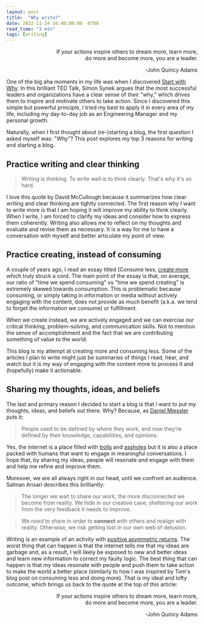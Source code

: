 ```yaml
---
layout: post
title:  "Why write?"
date: 2022-11-24 16:40:00:00 -0700
read_time: "3 min"
tags: [writing]
---
```


<div style="text-align: right">
<p>If your actions inspire others to dream more, learn more,<br> do more and become more, you are a leader.</p>
<p>-John Quincy Adams</p>
</div>

One of the big aha moments in my life was when I discovered [Start with Why](https://www.youtube.com/watch?v=u4ZoJKF_VuA). In this brilliant TED Talk, Simon Synek argues that the most successful leaders and organizations have a clear sense of their "why," which drives them to inspire and motivate others to take action. Since I discovered this simple but powerful principle, I tried my best to apply it in every area of my life, including my day-to-day job as an Engineering Manager and my personal growth.

Naturally, when I first thought about (re-)starting a blog, the first question I asked myself was: "Why"? This post explores my top 3 reasons for writing and starting a blog.

## Practice writing and clear thinking

> Writing is thinking. To write well is to think clearly. That's why it's so hard.

I love this quote by David McCullough because it summarizes how clear writing and clear thinking are tightly connected. The first reason why I want to write more is that I am hoping it will improve my ability to think clearly. When I write, I am forced to clarify my ideas and consider how to express them coherently. Writing also allows me to reflect on my thoughts and evaluate and revise them as necessary. It is a way for me to have a conversation with myself and better articulate my point of view.

## Practice creating, instead of consuming

A couple of years ago, I read an essay titled [Consume less, [create more](https://blog.tjcx.me/p/consume-less-create-more) which truly struck a cord. The main point of the essay is that, on average, our ratio of "time we spend consuming" vs "time we spend creating" is extremely skewed towards consumption. This is problematic because consuming, or simply taking in information or media without actively engaging with the content, does not provide as much benefit (a.k.a. we tend to forget the information we consume) or fulfillment.

When we create instead, we are actively engaged and we can exercise our critical thinking, problem-solving, and communication skills. Not to mention the sense of accomplishment and the fact that we are contributing something of value to the world.

This blog is my attempt at creating more and consuming less. Some of the articles I plan to write might just be summaries of things I read, hear, and watch but it is my way of engaging with the content more to process it and (hopefully) make it actionable.

## Sharing my thoughts, ideas, and beliefs

The last and primary reason I decided to start a blog is that I want to put my thoughts, ideas, and beliefs out there. Why? Because, as [Daniel Miessler](https://danielmiessler.com/blog/why-everyone-needs-a-blog/) puts it:

> People used to be defined by where they work, and now they’re defined by their knowledge, capabilities, and opinions.

Yes, the internet is a place filled with [trolls](https://twitter.com/elonmusk) and [assholes](https://en.wikipedia.org/wiki/Alex_Jones) but it is also a place packed with humans that want to engage in meaningful conversations. I hope that, by sharing my ideas, people will resonate and engage with them and help me refine and improve them.

Moreover, we are all always right in our head, until we confront an audience. Salman Ansari describes this brilliantly:

> The longer we wait to share our work, the more disconnected we become from reality. We hide in our creative cave, sheltering our work from the very feedback it needs to improve.

> We _need_ to share in order to **connect** with others and realign with reality. Otherwise, we risk getting lost in our own web of delusion.

Writing is an example of an activity with [positive asymmetric returns](https://blog.tjcx.me/p/activities-with-positive-asymmetric). The worst thing that can happen is that the internet tells me that my ideas are garbage and, as a result, I will likely be exposed to new and better ideas and learn new information to correct my faulty logic. The best thing that can happen is that my ideas resonate with people and push them to take action to make the world a better place (similarly to how I was inspired by Tom's blog post on consuming less and doing more). That is my ideal and lofty outcome, which brings us back to the quote at the top of this article:

<div style="text-align: right">
<p>If your actions inspire others to dream more, learn more,<br> do more and become more, you are a leader.</p>
<p>-John Quincy Adams</p>
</div>

